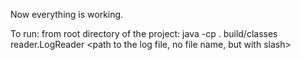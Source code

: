 Now everything is working.

To run: from root directory of the project: java -cp . build/classes reader.LogReader <path to the log file, no file name, but with slash> 
